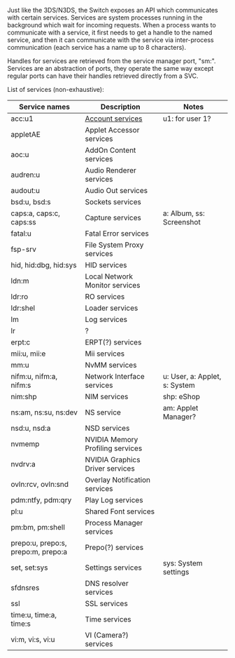 Just like the 3DS/N3DS, the Switch exposes an API which communicates
with certain services. Services are system processes running in the
background which wait for incoming requests. When a process wants to
communicate with a service, it first needs to get a handle to the named
service, and then it can communicate with the service via inter-process
communication (each service has a name up to 8 characters).

Handles for services are retrieved from the service manager port, "sm:".
Services are an abstraction of ports, they operate the same way except
regular ports can have their handles retrieved directly from a SVC.

List of services
(non-exhaustive):

| Service names                      | Description                                          | Notes                         |
| ---------------------------------- | ---------------------------------------------------- | ----------------------------- |
| acc:u1                             | [Account services](Account%20services.md "wikilink") | u1: for user 1?               |
| appletAE                           | Applet Accessor services                             |                               |
| aoc:u                              | AddOn Content services                               |                               |
| audren:u                           | Audio Renderer services                              |                               |
| audout:u                           | Audio Out services                                   |                               |
| bsd:u, bsd:s                       | Sockets services                                     |                               |
| caps:a, caps:c, caps:ss            | Capture services                                     | a: Album, ss: Screenshot      |
| fatal:u                            | Fatal Error services                                 |                               |
| fsp-srv                            | File System Proxy services                           |                               |
| hid, hid:dbg, hid:sys              | HID services                                         |                               |
| ldn:m                              | Local Network Monitor services                       |                               |
| ldr:ro                             | RO services                                          |                               |
| ldr:shel                           | Loader services                                      |                               |
| lm                                 | Log services                                         |                               |
| lr                                 | ?                                                    |                               |
| erpt:c                             | ERPT(?) services                                     |                               |
| mii:u, mii:e                       | Mii services                                         |                               |
| mm:u                               | NvMM services                                        |                               |
| nifm:u, nifm:a, nifm:s             | Network Interface services                           | u: User, a: Applet, s: System |
| nim:shp                            | NIM services                                         | shp: eShop                    |
| ns:am, ns:su, ns:dev               | NS service                                           | am: Applet Manager?           |
| nsd:u, nsd:a                       | NSD services                                         |                               |
| nvmemp                             | NVIDIA Memory Profiling services                     |                               |
| nvdrv:a                            | NVIDIA Graphics Driver services                      |                               |
| ovln:rcv, ovln:snd                 | Overlay Notification services                        |                               |
| pdm:ntfy, pdm:qry                  | Play Log services                                    |                               |
| pl:u                               | Shared Font services                                 |                               |
| pm:bm, pm:shell                    | Process Manager services                             |                               |
| prepo:u, prepo:s, prepo:m, prepo:a | Prepo(?) services                                    |                               |
| set, set:sys                       | Settings services                                    | sys: System settings          |
| sfdnsres                           | DNS resolver services                                |                               |
| ssl                                | SSL services                                         |                               |
| time:u, time:a, time:s             | Time services                                        |                               |
| vi:m, vi:s, vi:u                   | VI (Camera?) services                                |                               |
